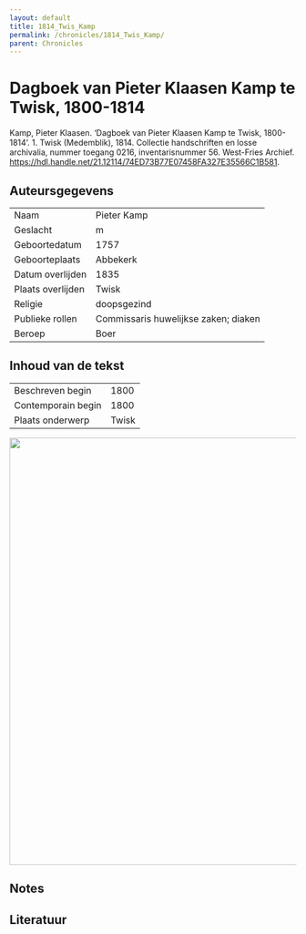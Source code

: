 ```yaml
---
layout: default
title: 1814_Twis_Kamp
permalink: /chronicles/1814_Twis_Kamp/
parent: Chronicles
--- 
```



# Dagboek van Pieter Klaasen Kamp te Twisk, 1800-1814 

Kamp, Pieter Klaasen. ‘Dagboek van Pieter Klaasen Kamp te Twisk, 1800-1814’. 1. Twisk (Medemblik), 1814. Collectie handschriften en losse archivalia, nummer toegang 0216, inventarisnummer 56. West-Fries Archief. https://hdl.handle.net/21.12114/74ED73B77E07458FA327E35566C1B581. 

## Auteursgegevens 

| | | 
| --------------- | --------------- | 
| Naam | Pieter Kamp | 
| Geslacht | m | 
| Geboortedatum | 1757 | 
| Geboorteplaats | Abbekerk | 
| Datum overlijden | 1835 | 
| Plaats overlijden | Twisk | 
| Religie | doopsgezind | 
| Publieke rollen | Commissaris huwelijkse zaken; diaken | 
| Beroep | Boer | 

## Inhoud van de tekst 

| | | 
| --------------- | --------------- | 
| Beschreven begin | 1800 | 
| Contemporain begin | 1800 | 
| Plaats onderwerp | Twisk | 

[<img src="..\..\barplots_chronicles\1814_Twis_Kamp.jpg" width="750"/>](..\..\barplots_chronicles\1814_Twis_Kamp.jpg) 

## Notes 

## Literatuur 

